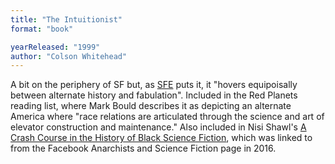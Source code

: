 ```yaml
---
title: "The Intuitionist"
format: "book"

yearReleased: "1999"
author: "Colson Whitehead"
---
```

 A bit on the periphery of SF but, as <a href="http://www.sf-encyclopedia.com/entry/whitehead_colson">SFE</a> puts it,  it "hovers equipoisally between alternate history and fabulation". Included in  the Red Planets reading list, where  Mark Bould describes it as depicting an alternate America where "race relations  are articulated through the science and art of elevator construction and  maintenance." Also included in Nisi Shawl's <a href="https://web.archive.org/web/20180323113402/www.fantasticstoriesoftheimagination.com/a-crash-course-in-the-history-of-black-science-fiction/"> A Crash Course in the History of Black Science Fiction</a>, which was linked to  from the Facebook Anarchists and Science Fiction page in 2016.
